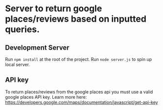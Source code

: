 # Server to return google places/reviews based on inputted queries.

## Development Server

Run `npm install` at the root of the project. Run `node server.js` to spin up local server.

## API key

To return places/reviews from the google places api you must use a valid google places API key. Learn more here: https://developers.google.com/maps/documentation/javascript/get-api-key 